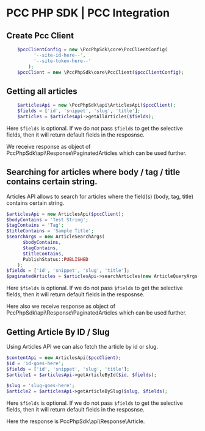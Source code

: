 # PCC PHP SDK | PCC Integration

## Create Pcc Client

```php
    $pccClientConfig = new \PccPhpSdk\core\PccClientConfig(
          '--site-id-here--',
          '--site-token-here--'
        );
    $pccClient = new \PccPhpSdk\core\PccClient($pccClientConfig);
```

## Getting all articles
```php
    $articlesApi = new \PccPhpSdk\api\ArticlesApi($pccClient);
    $fields = ['id', 'snippet', 'slug', 'title'];
    $articles = $articlesApi->getAllArticles($fields);
```
Here `$fields` is optional. If we do not pass `$fields` to get the selective fields, then it will return default fields in the resposnse.

We receive response as object of PccPhpSdk\api\Response\PaginatedArticles which can be used further.

## Searching for articles where body / tag / title contains certain string.

Articles API allows to search for articles where the field(s) (body, tag, title) contains certain string.

```php
$articlesApi = new ArticlesApi($pccClient);
$bodyContains = 'Test String';
$tagContains = 'Tag';
$titleContains = 'Sample Title';
$searchArgs = new ArticleSearchArgs(
      $bodyContains,
      $tagContains,
      $titleContains,
      PublishStatus::PUBLISHED
    );
$fields = ['id', 'snippet', 'slug', 'title'];
$paginatedArticles = $articlesApi->searchArticles(new ArticleQueryArgs(), $searchArgs, $fields);
```
Here `$fields` is optional. If we do not pass `$fields` to get the selective fields, then it will return default fields in the resposnse.

Here also we receive response as object of PccPhpSdk\api\Response\PaginatedArticles which can be used further.

## Getting Article By ID / Slug

Using Articles API we can also fetch the article by id or slug.

```php
$contentApi = new ArticlesApi($pccClient);
$id = 'id-goes-here';
$fields = ['id', 'snippet', 'slug', 'title'];
$article1 = $articlesApi->getArticleById($id, $fields);

$slug = 'slug-goes-here';
$article2 = $articlesApi->getArticleBySlug($slug, $fields);
```
Here `$fields` is optional. If we do not pass `$fields` to get the selective fields, then it will return default fields in the resposnse.

Here the response is PccPhpSdk\api\Response\Article.
